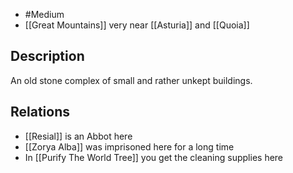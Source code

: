 - #Medium
- [[Great Mountains]] very near [[Asturia]] and [[Quoia]]
## Description
An old stone complex of small and rather unkept buildings.
## Relations
- [[Resial]] is an Abbot here
- [[Zorya Alba]] was imprisoned here for a long time
- In [[Purify The World Tree]] you get the cleaning supplies here